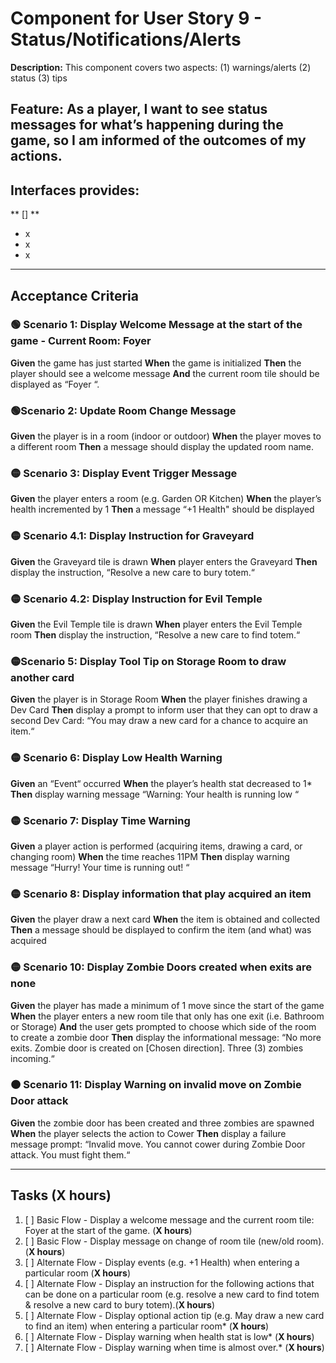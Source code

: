 # Component for User Story 9 - Status/Notifications/Alerts
**Description:** This component covers two aspects: (1) warnings/alerts (2) status (3) tips 

**Feature**: As a player, I want to see status messages for what’s happening during the game, so I am informed of the outcomes of my actions.
---
## Interfaces provides:
** [] **
- x
- x
- x

---

## Acceptance Criteria
### 🟢 Scenario 1: Display Welcome Message at the start of the game - Current Room: Foyer
**Given** the game has just started
**When** the game is initialized
**Then** the player should see a welcome message
**And** the current room tile should be displayed as “Foyer “.

### 🟢Scenario 2: Update Room Change Message
**Given** the player is in a room (indoor or outdoor)
**When** the player moves to a different room
**Then** a message should display the updated room name.

### 🟡 Scenario 3: Display Event Trigger Message
**Given** the player enters a room (e.g. Garden OR Kitchen)
**When** the player’s health incremented by 1
**Then** a message “+1 Health" should be displayed

### 🟡 Scenario 4.1: Display Instruction for Graveyard
**Given** the Graveyard tile is drawn
**When** player enters the Graveyard
**Then** display the instruction, “Resolve a new care to bury totem.“

### 🟡 Scenario 4.2: Display Instruction for Evil Temple
**Given** the Evil Temple tile is drawn
**When** player enters the Evil Temple room
**Then** display the instruction, “Resolve a new care to find totem.“

### 🟡Scenario 5: Display Tool Tip on Storage Room to draw another card
**Given** the player is in Storage Room
**When** the player finishes drawing a Dev Card
**Then** display a prompt to inform user that they can opt to draw a second Dev Card: “You may draw a new card for a chance to acquire an item.“

### 🟡 Scenario 6: Display Low Health Warning
**Given** an “Event“ occurred
**When** the player’s health stat decreased to 1*
**Then** display warning message “Warning: Your health is running low “

### 🟡 Scenario 7: Display Time Warning
**Given** a player action is performed (acquiring items, drawing a card, or changing room)
**When** the time reaches 11PM
**Then** display warning message “Hurry! Your time is running out! “

### 🟡 Scenario 8: Display information that play acquired an item
**Given** the player draw a next card
**When** the item is obtained and collected
**Then** a message should be displayed to confirm the item (and what) was acquired

### 🟡 Scenario 10: Display Zombie Doors created when exits are none
**Given** the player has made a minimum of 1 move since the start of the game
**When** the player enters a new room tile that only has one exit (i.e. Bathroom or Storage)
**And** the user gets prompted to choose which side of the room to create a zombie door
**Then** display the informational message: “No more exits. Zombie door is created on [Chosen direction]. Three (3) zombies incoming.“

### 🟠 Scenario 11: Display Warning on invalid move on Zombie Door attack
**Given** the zombie door has been created and three zombies are spawned
**When** the player selects the action to Cower
**Then** display a failure message prompt: “Invalid move. You cannot cower during Zombie Door attack. You must fight them.“

---

## Tasks (X hours)
1. [ ] Basic Flow - Display a welcome message and the current room tile: Foyer at the start of the game. (**X hours**)
2. [ ] Basic Flow - Display message on change of room tile (new/old room).(**X hours**)
3. [ ] Alternate Flow - Display events (e.g. +1 Health) when entering a particular room (**X hours**)
4. [ ] Alternate Flow - Display an instruction for the following actions that can be done on a particular room (e.g. resolve a new card to find totem & resolve a new card to bury totem).(**X hours**)
5. [ ] Alternate Flow - Display optional action tip (e.g. May draw a new card to find an item) when entering a particular room* (**X hours**)
6. [ ] Alternate Flow - Display warning when health stat is low* (**X hours**)
7. [ ] Alternate Flow - Display warning when time is almost over.* (**X hours**)